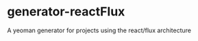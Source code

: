 generator-reactFlux
===================

A yeoman generator for projects using the react/flux architecture